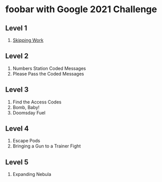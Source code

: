 # foobar with Google 2021 Challenge

## Level 1
  1. [Skipping Work](Level%201/skipping-work.md)
## Level 2
  1. Numbers Station Coded Messages
  1. Please Pass the Coded Messages
## Level 3
  1. Find the Access Codes
  1. Bomb, Baby!
  1. Doomsday Fuel
## Level 4
  1. Escape Pods
  1. Bringing a Gun to a Trainer Fight
## Level 5
  1. Expanding Nebula
